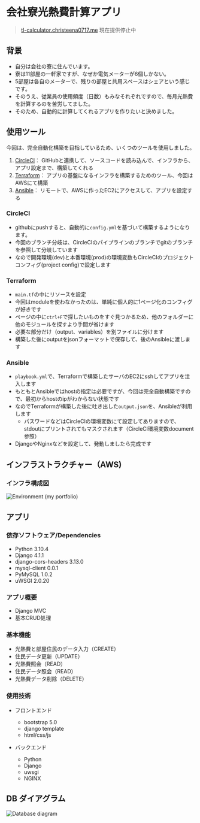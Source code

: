 # 会社寮光熱費計算アプリ
> [tl-calculator.christeena0717.me](https://tl-calculator.christeena0717.me)
> 現在提供停止中

## 背景
- 自分は会社の寮に住んでいます。
- 寮は11部屋の一軒家ですが、なぜか電気メーターが6個しかない。
- 5部屋は各自のメーターで、残りの部屋と共用スペースはシェアという感じです。
- そのうえ、従業員の使用頻度（日数）もみなそれぞれですので、毎月光熱費を計算するのを苦労してました。
- そのため、自動的に計算してくれるアプリを作りたいと決めました。

## 使用ツール
今回は、完全自動化構築を目指しているため、いくつのツールを使用しました。
1. [CircleCI](README.md#circleci)：   GitHubと連携して、ソースコードを読み込んで、インフラから、アプリ設定まで、構築してくれる
2. [Terraform](README.md#Terraform)：  アプリの基盤になるインフラを構築するためのツール、今回はAWSにて構築
3. [Ansible](README.md#Ansible)：    リモートで、AWSに作ったEC2にアクセスして、アプリを設定する

### CircleCI
- githubにpushすると、自動的に<code>config.yml</code>を基づいて構築するようになります。
- 今回のブランチ分岐は、CircleCIのパイプラインのブランチでgitのブランチを参照して分岐しています
- なので開発環境(dev)と本番環境(prod)の環境変数もCircleCIのプロジェクトコンフィグ(project config)で設定します

### Terraform
- <code>main.tf</code>の中にリソースを設定
- 今回はmoduleを使わなかったのは、単純に個人的に1ページ化のコンフィグが好きです
- ページの中に<code>ctrl+F</code>で探したいものをすぐ見つかるため、他のフォルダーに他のモジュールを探すより手間が省けます
- 必要な部分だけ（output、variables）を別ファイルに分けます
- 構築した後にoutputをjsonフォーマットで保存して、後のAnsibleに渡します

### Ansible
- <code>playbook.yml</code>で、Terraformで構築したサーバのEC2にsshしてアプリを注入します
- もともとAnsibleではhostの指定は必要ですが、今回は完全自動構築ですので、最初からhostのipがわからない状態です
- なのでTerraformが構築した後に吐き出した<code>output.json</code>を、Ansibleが利用します
  - パスワードなどはCircleCIの環境変数にて設定してありますので、stdoutにプリントされてもマスクされます（CircleCI環境変数document参照）
- DjangoやNginxなどを設定して、発動しましたら完成です

## インフラストラクチャー（AWS)
### インフラ構成図
![Environment (my portfolio)](https://user-images.githubusercontent.com/103508472/204108145-12e982d0-0a80-4d03-af4a-d337468af981.jpg)


## アプリ

### 依存ソフトウェア/Dependencies
- Python 3.10.4
- Django 4.1.1
- django-cors-headers 3.13.0
- mysql-client 0.0.1
- PyMySQL 1.0.2
- uWSGI 2.0.20

### アプリ概要
- Django MVC
- 基本CRUD処理

### 基本機能
- 光熱費と部屋住民のデータ入力（CREATE）
- 住民データ更新（UPDATE）
- 光熱費照会（READ）
- 住民データ照会（READ）
- 光熱費データ削除（DELETE）

### 使用技術
- フロントエンド
  - bootstrap 5.0
  - django template
  - html/css/js

- バックエンド
  - Python
  - Django
  - uwsgi
  - NGINX
  
## DB ダイアグラム
![Database diagram](https://user-images.githubusercontent.com/103508472/194231389-1c9906c9-32c5-46b9-bb40-31b90ccb0734.jpg)
